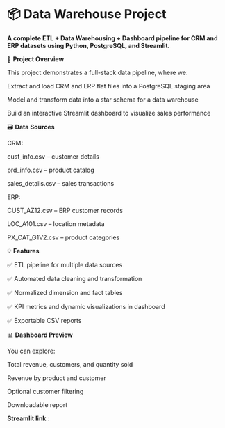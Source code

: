# 📦 Data Warehouse Project

**A complete ETL + Data Warehousing + Dashboard pipeline for CRM and ERP datasets using Python, PostgreSQL, and Streamlit.**

🚀 **Project Overview**

This project demonstrates a full-stack data pipeline, where we:

Extract and load CRM and ERP flat files into a PostgreSQL staging area

Model and transform data into a star schema for a data warehouse

Build an interactive Streamlit dashboard to visualize sales performance

🗃️ **Data Sources**


CRM:

cust_info.csv – customer details

prd_info.csv – product catalog

sales_details.csv – sales transactions

ERP:

CUST_AZ12.csv – ERP customer records

LOC_A101.csv – location metadata

PX_CAT_G1V2.csv – product categories

💡 **Features**


✅ ETL pipeline for multiple data sources

✅ Automated data cleaning and transformation

✅ Normalized dimension and fact tables

✅ KPI metrics and dynamic visualizations in dashboard

✅ Exportable CSV reports

📊 **Dashboard Preview**


You can explore:


Total revenue, customers, and quantity sold

Revenue by product and customer

Optional customer filtering

Downloadable report



**Streamlit link** : 
